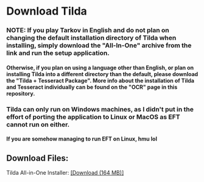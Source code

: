 # Download Tilda
### NOTE: If you play Tarkov in English and do not plan on changing the default installation directory of Tilda when installing, simply download the "All-In-One" archive from the link and run the setup application. 
#### Otherwise, if you plan on using a language other than English, or plan on installing Tilda into a different directory than the default, please download the "Tilda + Tesseract Package". More info about the installation of Tilda and Tesseract individually can be found on the "OCR" page in this repository. 

### Tilda can only run on Windows machines, as I didn't put in the effort of porting the application to Linux or MacOS as EFT cannot run on either.
#### If you are somehow managing to run EFT on Linux, hmu lol


## Download Files:

Tilda All-in-One Installer: [[Download (164 MB)]](https://www.mediafire.com/file/9s632shwqj3mbw1/Tilda_AIO.zip/file)
